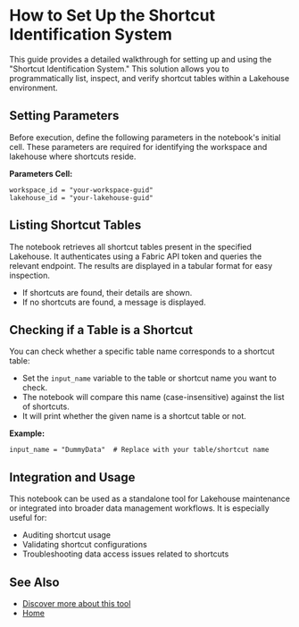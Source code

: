 How to Set Up the Shortcut Identification System
================================================

This guide provides a detailed walkthrough for setting up and using the "Shortcut Identification System." This solution allows you to programmatically list, inspect, and verify shortcut tables within a Lakehouse environment.

Setting Parameters
------------------

Before execution, define the following parameters in the notebook's initial cell. These parameters are required for identifying the workspace and lakehouse where shortcuts reside.

**Parameters Cell:**


```
workspace_id = "your-workspace-guid"
lakehouse_id = "your-lakehouse-guid"
```

Listing Shortcut Tables
-----------------------

The notebook retrieves all shortcut tables present in the specified Lakehouse. It authenticates using a Fabric API token and queries the relevant endpoint. The results are displayed in a tabular format for easy inspection.
*   If shortcuts are found, their details are shown.
*   If no shortcuts are found, a message is displayed.

Checking if a Table is a Shortcut
---------------------------------

You can check whether a specific table name corresponds to a shortcut table:
*   Set the `input_name` variable to the table or shortcut name you want to check.
*   The notebook will compare this name (case-insensitive) against the list of shortcuts.
*   It will print whether the given name is a shortcut table or not.

**Example:**

`input_name = "DummyData"  # Replace with your table/shortcut name`

Integration and Usage
---------------------

This notebook can be used as a standalone tool for Lakehouse maintenance or integrated into broader data management workflows. It is especially useful for:
*   Auditing shortcut usage
*   Validating shortcut configurations
*   Troubleshooting data access issues related to shortcuts

## **See Also**

- [Discover more about this tool](../Onyx-Tools/shortcut-identification)
- [Home](../Setup)
